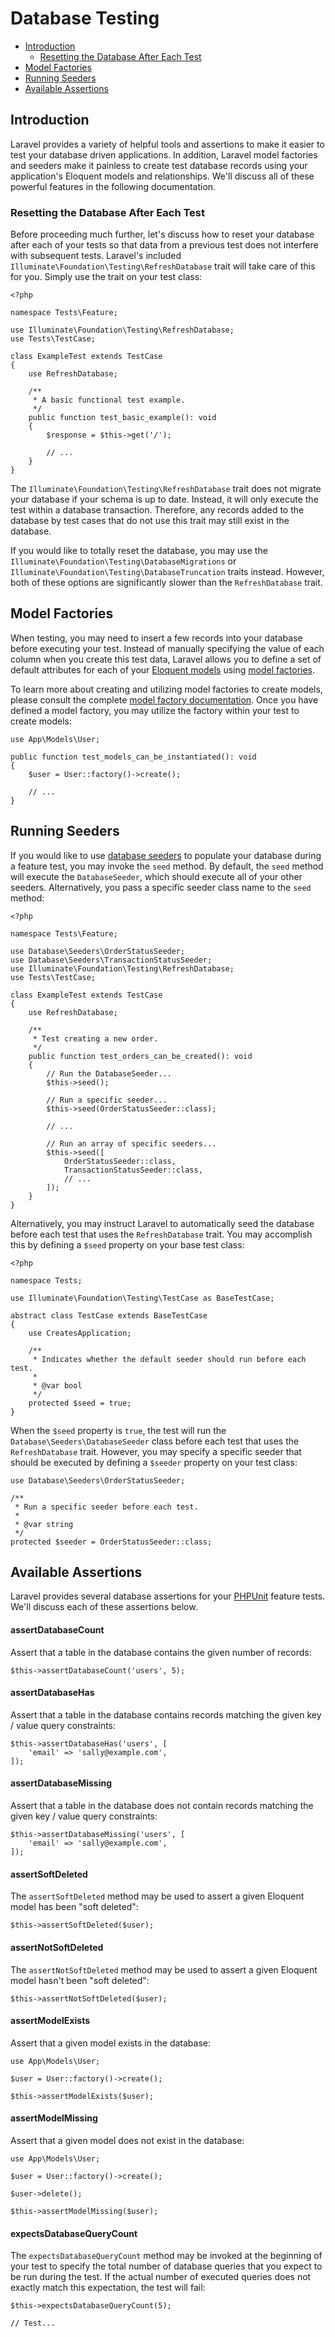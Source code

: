 # Database Testing

- [Introduction](#introduction)
    - [Resetting the Database After Each Test](#resetting-the-database-after-each-test)
- [Model Factories](#model-factories)
- [Running Seeders](#running-seeders)
- [Available Assertions](#available-assertions)

<a name="introduction"></a>

## Introduction

Laravel provides a variety of helpful tools and assertions to make it easier to
test your database driven applications. In addition, Laravel model factories and
seeders make it painless to create test database records using your
application's Eloquent models and relationships. We'll discuss all of these
powerful features in the following documentation.

<a name="resetting-the-database-after-each-test"></a>

### Resetting the Database After Each Test

Before proceeding much further, let's discuss how to reset your database after
each of your tests so that data from a previous test does not interfere with
subsequent tests. Laravel's
included `Illuminate\Foundation\Testing\RefreshDatabase` trait will take care of
this for you. Simply use the trait on your test class:

    <?php

    namespace Tests\Feature;

    use Illuminate\Foundation\Testing\RefreshDatabase;
    use Tests\TestCase;

    class ExampleTest extends TestCase
    {
        use RefreshDatabase;

        /**
         * A basic functional test example.
         */
        public function test_basic_example(): void
        {
            $response = $this->get('/');

            // ...
        }
    }

The `Illuminate\Foundation\Testing\RefreshDatabase` trait does not migrate your
database if your schema is up to date. Instead, it will only execute the test
within a database transaction. Therefore, any records added to the database by
test cases that do not use this trait may still exist in the database.

If you would like to totally reset the database, you may use
the `Illuminate\Foundation\Testing\DatabaseMigrations`
or `Illuminate\Foundation\Testing\DatabaseTruncation` traits instead. However,
both of these options are significantly slower than the `RefreshDatabase` trait.

<a name="model-factories"></a>

## Model Factories

When testing, you may need to insert a few records into your database before
executing your test. Instead of manually specifying the value of each column
when you create this test data, Laravel allows you to define a set of default
attributes for each of your [Eloquent models](eloquent.md)
using [model factories](eloquent-factories.md).

To learn more about creating and utilizing model factories to create models,
please consult the
complete [model factory documentation](eloquent-factories.md).
Once you have defined a model factory, you may utilize the factory within your
test to create models:

    use App\Models\User;

    public function test_models_can_be_instantiated(): void
    {
        $user = User::factory()->create();

        // ...
    }

<a name="running-seeders"></a>

## Running Seeders

If you would like to use [database seeders](seeding.md) to
populate your database during a feature test, you may invoke the `seed` method.
By default, the `seed` method will execute the `DatabaseSeeder`, which should
execute all of your other seeders. Alternatively, you pass a specific seeder
class name to the `seed` method:

    <?php

    namespace Tests\Feature;

    use Database\Seeders\OrderStatusSeeder;
    use Database\Seeders\TransactionStatusSeeder;
    use Illuminate\Foundation\Testing\RefreshDatabase;
    use Tests\TestCase;

    class ExampleTest extends TestCase
    {
        use RefreshDatabase;

        /**
         * Test creating a new order.
         */
        public function test_orders_can_be_created(): void
        {
            // Run the DatabaseSeeder...
            $this->seed();

            // Run a specific seeder...
            $this->seed(OrderStatusSeeder::class);

            // ...

            // Run an array of specific seeders...
            $this->seed([
                OrderStatusSeeder::class,
                TransactionStatusSeeder::class,
                // ...
            ]);
        }
    }

Alternatively, you may instruct Laravel to automatically seed the database
before each test that uses the `RefreshDatabase` trait. You may accomplish this
by defining a `$seed` property on your base test class:

    <?php

    namespace Tests;

    use Illuminate\Foundation\Testing\TestCase as BaseTestCase;

    abstract class TestCase extends BaseTestCase
    {
        use CreatesApplication;

        /**
         * Indicates whether the default seeder should run before each test.
         *
         * @var bool
         */
        protected $seed = true;
    }

When the `$seed` property is `true`, the test will run
the `Database\Seeders\DatabaseSeeder` class before each test that uses
the `RefreshDatabase` trait. However, you may specify a specific seeder that
should be executed by defining a `$seeder` property on your test class:

    use Database\Seeders\OrderStatusSeeder;

    /**
     * Run a specific seeder before each test.
     *
     * @var string
     */
    protected $seeder = OrderStatusSeeder::class;

<a name="available-assertions"></a>

## Available Assertions

Laravel provides several database assertions for
your [PHPUnit](https://phpunit.de/) feature tests. We'll discuss each of these
assertions below.

<a name="assert-database-count"></a>

#### assertDatabaseCount

Assert that a table in the database contains the given number of records:

    $this->assertDatabaseCount('users', 5);

<a name="assert-database-has"></a>

#### assertDatabaseHas

Assert that a table in the database contains records matching the given key /
value query constraints:

    $this->assertDatabaseHas('users', [
        'email' => 'sally@example.com',
    ]);

<a name="assert-database-missing"></a>

#### assertDatabaseMissing

Assert that a table in the database does not contain records matching the given
key / value query constraints:

    $this->assertDatabaseMissing('users', [
        'email' => 'sally@example.com',
    ]);

<a name="assert-deleted"></a>

#### assertSoftDeleted

The `assertSoftDeleted` method may be used to assert a given Eloquent model has
been "soft deleted":

    $this->assertSoftDeleted($user);

<a name="assert-not-deleted"></a>

#### assertNotSoftDeleted

The `assertNotSoftDeleted` method may be used to assert a given Eloquent model
hasn't been "soft deleted":

    $this->assertNotSoftDeleted($user);

<a name="assert-model-exists"></a>

#### assertModelExists

Assert that a given model exists in the database:

    use App\Models\User;

    $user = User::factory()->create();

    $this->assertModelExists($user);

<a name="assert-model-missing"></a>

#### assertModelMissing

Assert that a given model does not exist in the database:

    use App\Models\User;

    $user = User::factory()->create();

    $user->delete();

    $this->assertModelMissing($user);

<a name="expects-database-query-count"></a>

#### expectsDatabaseQueryCount

The `expectsDatabaseQueryCount` method may be invoked at the beginning of your
test to specify the total number of database queries that you expect to be run
during the test. If the actual number of executed queries does not exactly match
this expectation, the test will fail:

    $this->expectsDatabaseQueryCount(5);

    // Test...
